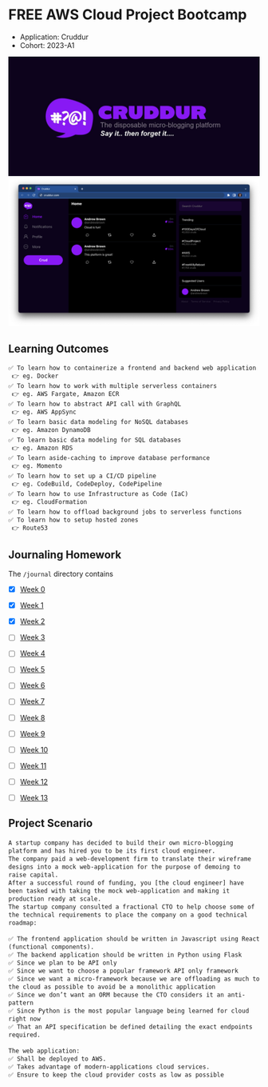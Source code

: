 # FREE AWS Cloud Project Bootcamp

- Application: Cruddur
- Cohort: 2023-A1

![Cruddur Graphic](_docs/assets/cruddur-banner.jpg)
![Cruddur Screenshot](_docs/assets/cruddur-screenshot.png)

## Learning Outcomes
```
✅ To learn how to containerize a frontend and backend web application 
 👉 eg. Docker
✅ To learn how to work with multiple serverless containers 
 👉 eg. AWS Fargate, Amazon ECR
✅ To learn how to abstract API call with GraphQL 
 👉 eg. AWS AppSync
✅ To learn basic data modeling for NoSQL databases 
 👉 eg. Amazon DynamoDB
✅ To learn basic data modeling for SQL databases
 👉 eg. Amazon RDS
✅ To learn aside-caching to improve database performance
 👉 eg. Momento
✅ To learn how to set up a CI/CD pipeline 
 👉 eg. CodeBuild, CodeDeploy, CodePipeline
✅ To learn how to use Infrastructure as Code (IaC)
 👉 eg. CloudFormation
✅ To learn how to offload background jobs to serverless functions
✅ To learn how to setup hosted zones
 👉 Route53
```

## Journaling Homework

The `/journal` directory contains

- [X] [Week 0](journal/week0.md)
- [X] [Week 1](journal/week1.md)
- [X] [Week 2](journal/week2.md)
- [ ] [Week 3](journal/week3.md)
- [ ] [Week 4](journal/week4.md)
- [ ] [Week 5](journal/week5.md)
- [ ] [Week 6](journal/week6.md)
- [ ] [Week 7](journal/week7.md)
- [ ] [Week 8](journal/week8.md)
- [ ] [Week 9](journal/week9.md)
- [ ] [Week 10](journal/week10.md)
- [ ] [Week 11](journal/week11.md)
- [ ] [Week 12](journal/week12.md)
- [ ] [Week 13](journal/week13.md)


## Project Scenario
```
A startup company has decided to build their own micro-blogging platform and has hired you to be its first cloud engineer.
The company paid a web-development firm to translate their wireframe designs into a mock web-application for the purpose of demoing to raise capital.
After a successful round of funding, you [the cloud engineer] have been tasked with taking the mock web-application and making it production ready at scale.
The startup company consulted a fractional CTO to help choose some of the technical requirements to place the company on a good technical roadmap:

✅ The frontend application should be written in Javascript using React (functional components).
✅ The backend application should be written in Python using Flask
✅ Since we plan to be API only
✅ Since we want to choose a popular framework API only framework
✅ Since we want a micro-framework because we are offloading as much to the cloud as possible to avoid be a monolithic application
✅ Since we don’t want an ORM because the CTO considers it an anti-pattern
✅ Since Python is the most popular language being learned for cloud right now
✅ That an API specification be defined detailing the exact endpoints required.

The web application:
✅ Shall be deployed to AWS.
✅ Takes advantage of modern-applications cloud services.
✅ Ensure to keep the cloud provider costs as low as possible

